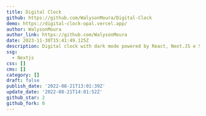 ```yaml
---
title: Digital Clock
github: https://github.com/WalysonMoura/Digital-Clock
demo: https://digital-clock-opal.vercel.app/
author: WalysonMoura
author_link: https://github.com/WalysonMoura
date: 2023-11-30T15:41:49.125Z
description: Digital clock with dark mode powered by React, Next.JS e Styled Components
ssg:
  - Nextjs
css: []
cms: []
category: []
draft: false
publish_date: '2022-08-21T13:01:39Z'
update_date: '2022-08-21T14:01:52Z'
github_star: 2
github_fork: 0
---
```

